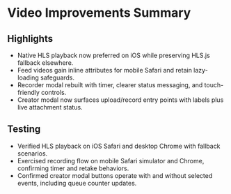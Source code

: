 # Video Improvements Summary

## Highlights
- Native HLS playback now preferred on iOS while preserving HLS.js fallback elsewhere.
- Feed videos gain inline attributes for mobile Safari and retain lazy-loading safeguards.
- Recorder modal rebuilt with timer, clearer status messaging, and touch-friendly controls.
- Creator modal now surfaces upload/record entry points with labels plus live attachment status.

## Testing
- Verified HLS playback on iOS Safari and desktop Chrome with fallback scenarios.
- Exercised recording flow on mobile Safari simulator and Chrome, confirming timer and retake behaviors.
- Confirmed creator modal buttons operate with and without selected events, including queue counter updates.
